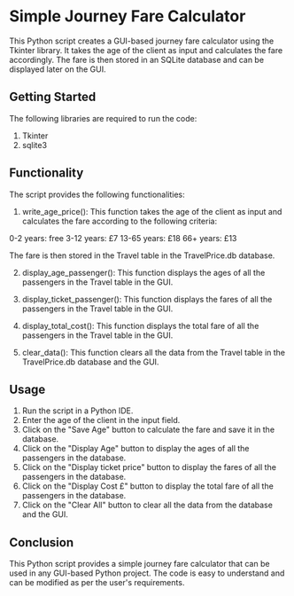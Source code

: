# Simple Journey Fare Calculator

This Python script creates a GUI-based journey fare calculator using the Tkinter library. It takes the age of the client as input and calculates the fare accordingly. The fare is then stored in an SQLite database and can be displayed later on the GUI.

## Getting Started

The following libraries are required to run the code:

1. Tkinter
2. sqlite3

## Functionality

The script provides the following functionalities:

1. write_age_price(): This function takes the age of the client as input and calculates the fare according to the following criteria:

0-2 years: free
3-12 years: £7
13-65 years: £18
66+ years: £13

The fare is then stored in the Travel table in the TravelPrice.db database.

2. display_age_passenger(): This function displays the ages of all the passengers in the Travel table in the GUI.

3. display_ticket_passenger(): This function displays the fares of all the passengers in the Travel table in the GUI.

4. display_total_cost(): This function displays the total fare of all the passengers in the Travel table in the GUI.

5. clear_data(): This function clears all the data from the Travel table in the TravelPrice.db database and the GUI.

## Usage

1. Run the script in a Python IDE.
2. Enter the age of the client in the input field.
3. Click on the "Save Age" button to calculate the fare and save it in the database.
4. Click on the "Display Age" button to display the ages of all the passengers in the database.
5. Click on the "Display ticket price" button to display the fares of all the passengers in the database.
6. Click on the "Display Cost £" button to display the total fare of all the passengers in the database.
7. Click on the "Clear All" button to clear all the data from the database and the GUI.

## Conclusion

This Python script provides a simple journey fare calculator that can be used in any GUI-based Python project. The code is easy to understand and can be modified as per the user's requirements.
